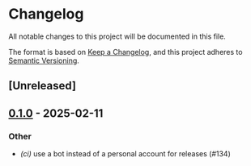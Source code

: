 # Changelog

All notable changes to this project will be documented in this file.

The format is based on [Keep a Changelog](https://keepachangelog.com/en/1.0.0/),
and this project adheres to [Semantic Versioning](https://semver.org/spec/v2.0.0.html).

## [Unreleased]

## [0.1.0](https://github.com/cot-rs/cot/releases/tag/cot_macros-v0.1.0) - 2025-02-11

### Other

- *(ci)* use a bot instead of a personal account for releases (#134)
